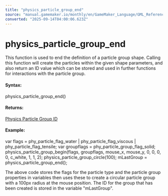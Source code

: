 ```yaml
---
title: "physics_particle_group_end"
source: "manual.gamemaker.io/monthly/en/GameMaker_Language/GML_Reference/Physics/Soft_Body_Particles/physics_particle_group_end.htm"
converted: "2025-09-14T04:00:06.623Z"
---
```


# physics\_particle\_group\_end

This function is used to end the definition of a particle group shape. Calling this function will create the particles within the given shape parameters, and also return an ID value which can be stored and used in further functions for interactions with the particle group.

#### Syntax:

physics\_particle\_group\_end()

#### Returns:

[Physics Particle Group ID](physics_particle_group_end.md)

#### Example:

var flags = phy\_particle\_flag\_water | phy\_particle\_flag\_viscous | phy\_particle\_flag\_tensile;
var groupflags = phy\_particle\_group\_flag\_solid;
physics\_particle\_group\_begin(flags, groupflags, mouse\_x, mouse\_y, 0, 0, 0, 0, c\_white, 1, 1, 2);
physics\_particle\_group\_circle(100);
mLastGroup = physics\_particle\_group\_end();

The above code stores the flags for the particle type and the particle group properties in variables then uses these to create a circular particle group with a 100px radius at the mouse position. The ID for the group that has been created is stored in the variable "mLastGroup".